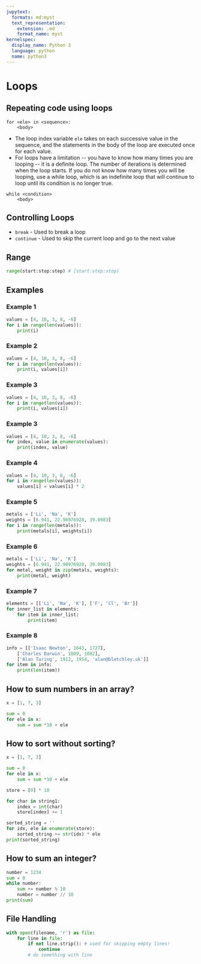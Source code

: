 ```yaml
---
jupytext:
  formats: md:myst
  text_representation:
    extension: .md
    format_name: myst
kernelspec:
  display_name: Python 3
  language: python
  name: python3
---
```



# Loops

## Repeating code using loops

```
for <ele> in <sequence>:
    <body>
```

- The loop index variable `ele` takes on each successive value in the sequence, and the statements in the body of the loop are executed once for each value.
- For loops have a limitation -- you have to know how many times you are looping -- it is a definite loop. The number of iterations is determined when the loop starts. If you do not know how many times you will be looping, use a while loop, which is an indefinite loop that will continue to loop until its condition is no longer true.

```
while <condition>
    <body>
```

## Controlling Loops
- `break` - Used to break a loop
- `continue` - Used to skip the current loop and go to the next value

## Range

```python
range(start:stop:step) # [start:step:stop)
```

## Examples

### Example 1
```python
values = [4, 10, 3, 8, -6]
for i in range(len(values)):
    print(i)
```

### Example 2
```python
values = [4, 10, 3, 8, -6]
for i in range(len(values)):
    print(i, values[i])
```

### Example 3
```python
values = [4, 10, 3, 8, -6]
for i in range(len(values)):
    print(i, values[i])
```

### Example 3
```python
values = [4, 10, 3, 8, -6]
for index, value in enumerate(values):
    print(index, value)
```

### Example 4
```python
values = [4, 10, 3, 8, -6]
for i in range(len(values)):
    values[i] = values[i] * 2
```

### Example 5
```python
metals = ['Li', 'Na', 'K']
weights = [6.941, 22.98976928, 39.0983]
for i in range(len(metals)):
    print(metals[i], weights[i])
```

### Example 6
```python
metals = ['Li', 'Na', 'K']
weights = [6.941, 22.98976928, 39.0983]
for metal, weight in zip(metals, weights):
    print(metal, weight)
```

### Example 7
```python
elements = [['Li', 'Na', 'K'], ['F', 'Cl', 'Br']]
for inner_list in elements:
    for item in inner_list:
        print(item)
```

### Example 8

```python
info = [['Isaac Newton', 1643, 1727],
    ['Charles Darwin', 1809, 1882],
    ['Alan Turing', 1912, 1954, 'alan@bletchley.uk']]
for item in info:
    print(len(item))
```

## How to sum numbers in an array?

```python
x = [1, 7, 3]

sum = 0
for ele in x:
    sum = sum *10 + ele
```

## How to sort without sorting?
```python
x = [1, 7, 3]

sum = 0
for ele in x:
    sum = sum *10 + ele
```

```python
store = [0] * 10

for char in string1:
    index = int(char)
    store[index] += 1

sorted_string = ''
for idx, ele in enumerate(store):
    sorted_string += str(idx) * ele
print(sorted_string)
```

## How to sum an integer?
```python
number = 1234
sum = 0
while number:
    sum += number % 10
    number = number // 10 
print(sum)
```

## File Handling

```python
with open(filename, 'r') as file:
    for line in file:
        if not line.strip(): # used for skipping empty lines!
            continue
        # do something with line
```


